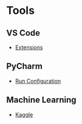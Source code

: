 # Tools

## VS Code

* [Extensions](https://hdevstudy.tistory.com/135)

## PyCharm

* [Run Configuration](https://hdevstudy.tistory.com/142)

## Machine Learning
* [Kaggle](https://hdevstudy.tistory.com/234)
